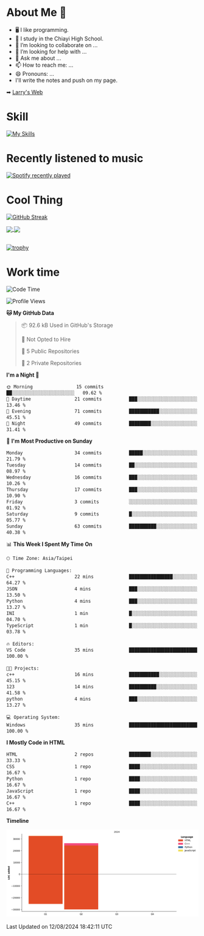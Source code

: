# About Me 👋

- 🖥  I like programming.
- 🏫 I study in the Chiayi High School.
- 👯 I’m looking to collaborate on ...
- 🤔 I’m looking for help with ...
- 💬 Ask me about ...
- 📫 How to reach me: ...
- 😄 Pronouns: ...
- I'll write the notes and push on my page.

➡︎ [Larry's Web](https://larryeng.github.io/)

# Skill
[![My Skills](https://skillicons.dev/icons?i=blender,arduino,vscode,visualstudio,pr,github,git,c,cpp,py,html,css,js)](https://skillicons.dev)
# Recently listened to music

[![Spotify recently played](https://spotify-recently-played-readme.vercel.app/api?user=31mqyfrlvkyusmaxegq4pvoow5we)](https://open.spotify.com/user/31mqyfrlvkyusmaxegq4pvoow5we)

# Cool Thing

[![GitHub Streak](https://streak-stats.demolab.com/?user=Larryeng&theme=holi-theme)](https://git.io/streak-stats)

<a href="https://github.com/anuraghazra/github-readme-stats">
  <img height=200 align="center" src="https://github-readme-stats.vercel.app/api?username=Larryeng&theme=github_dark&rank_icon=github" />
</a>
<a href="https://github.com/anuraghazra/convoychat">
  <img height=200 align="center" src="https://github-readme-stats.vercel.app/api/top-langs?username=Larryeng&layout=compact&langs_count=8&card_width=320&theme=github_dark" />
</a>

<br>

<br>

[![trophy](https://github-profile-trophy.vercel.app/?username=Larryeng&theme=darkhub)](https://github.com/ryo-ma/github-profile-trophy)
# Work time
<!--START_SECTION:waka-->
![Code Time](http://img.shields.io/badge/Code%20Time-198%20hrs%2013%20mins-blue)

![Profile Views](http://img.shields.io/badge/Profile%20Views-0-blue)

**🐱 My GitHub Data** 

> 📦 92.6 kB Used in GitHub's Storage 
 > 
> 🚫 Not Opted to Hire
 > 
> 📜 5 Public Repositories 
 > 
> 🔑 2 Private Repositories 
 > 
**I'm a Night 🦉** 

```text
🌞 Morning                15 commits          ██░░░░░░░░░░░░░░░░░░░░░░░   09.62 % 
🌆 Daytime                21 commits          ███░░░░░░░░░░░░░░░░░░░░░░   13.46 % 
🌃 Evening                71 commits          ███████████░░░░░░░░░░░░░░   45.51 % 
🌙 Night                  49 commits          ████████░░░░░░░░░░░░░░░░░   31.41 % 
```
📅 **I'm Most Productive on Sunday** 

```text
Monday                   34 commits          █████░░░░░░░░░░░░░░░░░░░░   21.79 % 
Tuesday                  14 commits          ██░░░░░░░░░░░░░░░░░░░░░░░   08.97 % 
Wednesday                16 commits          ███░░░░░░░░░░░░░░░░░░░░░░   10.26 % 
Thursday                 17 commits          ███░░░░░░░░░░░░░░░░░░░░░░   10.90 % 
Friday                   3 commits           ░░░░░░░░░░░░░░░░░░░░░░░░░   01.92 % 
Saturday                 9 commits           █░░░░░░░░░░░░░░░░░░░░░░░░   05.77 % 
Sunday                   63 commits          ██████████░░░░░░░░░░░░░░░   40.38 % 
```


📊 **This Week I Spent My Time On** 

```text
🕑︎ Time Zone: Asia/Taipei

💬 Programming Languages: 
C++                      22 mins             ████████████████░░░░░░░░░   64.27 % 
JSON                     4 mins              ███░░░░░░░░░░░░░░░░░░░░░░   13.50 % 
Python                   4 mins              ███░░░░░░░░░░░░░░░░░░░░░░   13.27 % 
INI                      1 min               █░░░░░░░░░░░░░░░░░░░░░░░░   04.70 % 
TypeScript               1 min               █░░░░░░░░░░░░░░░░░░░░░░░░   03.78 % 

🔥 Editors: 
VS Code                  35 mins             █████████████████████████   100.00 % 

🐱‍💻 Projects: 
c++                      16 mins             ███████████░░░░░░░░░░░░░░   45.15 % 
123                      14 mins             ██████████░░░░░░░░░░░░░░░   41.58 % 
python                   4 mins              ███░░░░░░░░░░░░░░░░░░░░░░   13.27 % 

💻 Operating System: 
Windows                  35 mins             █████████████████████████   100.00 % 
```

**I Mostly Code in HTML** 

```text
HTML                     2 repos             ████████░░░░░░░░░░░░░░░░░   33.33 % 
CSS                      1 repo              ████░░░░░░░░░░░░░░░░░░░░░   16.67 % 
Python                   1 repo              ████░░░░░░░░░░░░░░░░░░░░░   16.67 % 
JavaScript               1 repo              ████░░░░░░░░░░░░░░░░░░░░░   16.67 % 
C++                      1 repo              ████░░░░░░░░░░░░░░░░░░░░░   16.67 % 
```



**Timeline**

![Lines of Code chart](https://raw.githubusercontent.com/Larryeng/Larryeng/main/assets/bar_graph.png)


 Last Updated on 12/08/2024 18:42:11 UTC
<!--END_SECTION:waka-->
